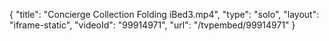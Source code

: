 {
    "title": "Concierge Collection Folding iBed3.mp4",
    "type": "solo",
    "layout": "iframe-static",
    "videoId": "99914971",
    "url": "\/tvpembed\/99914971"
}